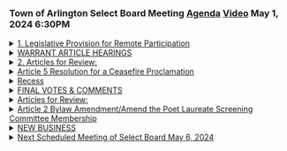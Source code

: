 ### Town of Arlington Select Board Meeting [Agenda](https://arlington.novusagenda.com/agendapublic/MeetingView.aspx?MeetingID=2054&MinutesMeetingID=-1&doctype=Agenda) [Video](https://www.youtube.com/watch?v=CuNegucLVu8) May 1, 2024 6:30PM

<details>
<summary><a href="https://arlington.novusagenda.com/agendapublic/CoverSheet.aspx?ItemID=17972&MeetingID=2054"</a>1. Legislative Provision for Remote Participation</summary> 
<details>
<summary>&nbsp;&nbsp;&nbsp;&nbsp;&nbsp;	 Stephen DeCourcey - 286</summary>
<blockquote>&nbsp;&nbsp;&nbsp;&nbsp;&nbsp;Good evening, I'm calling to order this meeting of the Arlington Select Board on May 1st, 2024. I'm Select Board Chair Steve DeCoursey. Tonight's meeting is being conducted in a hybrid format, consistent with provisions in state law for remote participation in public meetings. Before we begin, please note the following. This meeting is being conducted in the Select Board Chambers and over Zoom. It is being recorded and simultaneously broadcast on ACMI. People wishing to join the meeting by Zoom may find information on how to do so on the town's website. People participating either in person or by Zoom are reminded that you may be visible to others and that if you wish to participate, we ask you to provide your full name and place of residence in the interest of developing a record of the meeting. Both Zoom participants and persons watching on ACMI can follow the posted agenda materials found on the town's website, specifically the Select Board Agendas and Minutes page. If technical difficulties sever the remote connection to one or more participants and efforts to reconnect within a reasonable period of time fail, the in-person meeting will continue at the discretion of the chair, provided that a quorum of the board is physically present. Zoom participants are encouraged to retain the phone number provided in their confirmation email for a backup audio connected to the meeting. There will be opportunities for public comment related to Article 5. And so if you're attending by Zoom and you wanna participate, please raise your hand when we start that session. And I will try to alternate, recognizing there's a lot of people here that wish to be heard that are here in person.</blockquote>

</details>
</details>
<details>
<summary>WARRANT ARTICLE HEARINGS</summary> </details>
<details>
<summary><a href="https://arlington.novusagenda.com/agendapublic/CoverSheet.aspx?ItemID=17948&MeetingID=2054"</a>2. Articles for Review:</summary> </details>
<details>
<summary><a href="Article 5 Resolution for a Ceasefire Proclamation"</a>Article 5 Resolution for a Ceasefire Proclamation</summary> 
<details>
<summary>&nbsp;&nbsp;&nbsp;&nbsp;&nbsp;	 Stephen DeCourcey - 193</summary>
<blockquote>&nbsp;&nbsp;&nbsp;&nbsp;&nbsp;So with that, I will move on to warn article hearings, articles for review, and this is the continued hearing for Article 5, resolution for a ceasefire proclamation. And again, just to let people know, we heard from a number of people at the last meeting, we received a number of emails that everything received through noon today has been posted to our agenda page. What we receive after that through the meeting we will post tomorrow. We have a time limit here because of town meeting and we share the Zoom. So I talked to Mr. Salamone before the meeting. What my intention is to do is it's 6.35 now, we will go at least to 7.15, but we will not go past 7.30 for public comment. We will then have a period of time for the board to discuss the article. So with that, with the continued hearing, Simon, is it Simon Prock? Yep, you're first. And just to remind people, it's a three minute limit on the presentation. Once you go hit three minutes or shortly after, I will ask you to wrap up. The floor is yours. Thank you.</blockquote>

</details>

<details>
<summary>&nbsp;&nbsp;&nbsp;&nbsp;&nbsp;	 Simon Prock - 459</summary>
<blockquote>&nbsp;&nbsp;&nbsp;&nbsp;&nbsp;Hello, my name is Simon Prock. I've been a resident of Arlington for the past nine years. I am here to express my opposition to the warrant article. I've participated in all the HRC sessions as well as the prior select board. I understand that you might be holding great weight in your decision today, but I wanted to address some of the arguments that have been made. One of the things that you heard is around the fact that this proclamation could be a unifying agenda for our town. But so far, it's been extremely divisive. People speaking passionately on both sides of the aisle, nobody really hearing each other or changing their minds about this whatsoever. The one thing that has come up from any group that's been participating is that there's been a rise and increase in hate crimes in Arlington. And it's unfortunate we've had the time and resources dedicated to discuss a conflict 4,000 miles away, but we haven't shared those same resources in fighting hate right here in Arlington, regardless of whether it's antisemitism or Islamophobia. Others have argued that this is still relevant to Arlington because $700,000 of our tax money goes to Israel. As a select board that reviews our budget, I'm sure you know that Arlington doesn't send tax money to Israel or any foreign country. It's probably they're talking about the federal government. The federal government does send money to Israel as well as dozens of other countries, many of whom receive a lot more than Israel. For instance, Ukraine, $150 billion to date. The U.S. is the largest exporter of weapons in the world, 45% of all weapons sales, over 100 different countries. My point is, is if the litmus test that you guys will have hearings and proclamations about conflicts that involve U.S. money or weapons, we're gonna be here for a very, very long time. I've also heard that if you don't support this, that somehow it's immoral or that you're complicit. I can't find anything farther from the truth. I don't relish in any civilian casualties. I seek peace to any conflict. But your job is here in Arlington to promote an agenda that helps us all residents. And that's an anti-hate agenda. And we met with the AHRC as the Jewish community back in November and proposed concrete steps to battle hate in our schools, to work with our police and in our communities. And I think that that is much more meaningful than a proclamation that objectively will not change this conflict in any shape or form. People who disagree can contact their congressional representatives in Washington who actually decide these matters. And I hope that you make the right decision. Thank you.</blockquote>

</details>

<details>
<summary>&nbsp;&nbsp;&nbsp;&nbsp;&nbsp;	 Anju Joglakar - 374</summary>
<blockquote>&nbsp;&nbsp;&nbsp;&nbsp;&nbsp;Next, Anju, I'm sorry if I mispronounce the name. That's okay. Happens a lot. My name is Anju Joglakar, and I've lived in Arlington for over 25 years. I'm here tonight to connect dots, if you will, between two of my very important concerns. One is that I'm gravely concerned about the climate crisis and the future of the planet. The other is that I'm also very deeply touched by the conflict between Israel and Palestine. In fact, the war in Gaza has touched many lives in Arlington, and the devastation there has been deeply upsetting to many residents of Arlington, such as myself. Moreover, residents of Arlington, with a strong emotional connection to that region, have felt unsafe and felt that they are not welcome in our community. You'll agree that humanity needs to address the climate crisis together as an existential threat to the planet. Towards that goal, many countries have a net zero action plan. For our part, you, the select board, voted in favor of a declaration of climate emergency in 2021, which was also voted favorably by the town meeting members. Our town has a net zero action plan, and as a town, we are committed to promote and encourage climate action by other governmental authorities. So I ask you, as I ask myself, where does the relentless bombing and weaponizing in Gaza fit into any of these net zero action plans? And the simple answer is, it doesn't. As bombs fall, Gaza dies. As the seas rise and the forests burn, humanity dies. And so I say, let Gaza live, and let humanity live. Please, it is your business, and it is your responsibility to connect these dots for me, as well as for all the Arlington residents. Voting in favor of the ceasefire proclamation, endorsed by the Arlington Human Rights Commission, is not about taking sides, or condemning one side over another. It is, in fact, a vote in favor of a livable future for humanity, and so I strongly urge you to call for an immediate and permanent ceasefire in Palestine and Israel. And do it because it is the right thing to do for all of us, and for humanity. Thank you for your time.</blockquote>

</details>

<details>
<summary>&nbsp;&nbsp;&nbsp;&nbsp;&nbsp;	 Stephen DeCourcey - 53</summary>
<blockquote>&nbsp;&nbsp;&nbsp;&nbsp;&nbsp;David Pearson was next on the list. There's one more name after Mr. Pearson. Is David Pearson here tonight? Okay, all right. Excuse me. All right, so we'll, okay, and there was one person on Zoom, Arfi Janta? Okay. I see him, yeah. Okay. Hi, can you see me? Can you hear me?</blockquote>

</details>

<details>
<summary>&nbsp;&nbsp;&nbsp;&nbsp;&nbsp;	 Arfi Janta - 492</summary>
<blockquote>&nbsp;&nbsp;&nbsp;&nbsp;&nbsp;Yes, we can. Yes, so thanks for the time. I want to speak in favor of the ceasefire resolution. I could not see anything wrong for demanding it. It's nothing but pro-humanity to demand for a cease of genocide, to stop killing innocent civilians in both sides. Israel and its forces shall immediately stop its violent act towards harming and starving Palestinians, and Hamas shall stop targeting unarmed Israelis. Israel to release Palestinian hostages or detainees in its prisons, and Hamas to release Israeli hostages. These are steps towards reconciliation and sustainable, long-lasting peace for generations to come. This resolution is nothing but to support peace in the Middle East and Arlington, comprised of people coming from all around the world, and we want to also support diversity of thoughts here. I just cannot see how long-lasting peace can be achieved without the presence of justice and two or multiple group of people working together and support a ceasefire. Let me remind you of what happened since October 7. 1,200 Israelis killed by Hamas. At least 34,000 Palestinians are killed by Israels, with at least 70% of them are women and children in the name of self-defense. Starvation is prevalent, and people are at the brink of man-made famine. Children died of extreme malnutrition, and can you imagine children screaming because of hunger, and at some point, they even stop crying, not because the hunger doesn't hurt anymore, but because they do not have the slightest energy to cry their heart out because the extreme pain of hunger. And I'm, as a mother, and my heart just cannot stop shattering every day knowing this ongoing atrocity keeps happening with unforeseeable end. And we Americans are complicit. We sponsored this. Look, I condemn the October 7 attack by Hamas. Equally, I condemn the ongoing massacres of Palestinians by Israelis that has been going on for more than 200 days. So at what point should we say enough is enough? And I think it will be another historic legacy of Arlingtonians with its support to humanity. We have supported a lot of humanitarian causes before, and this one is just no different. I remember someone asked, why would we care about this specific war? Why not Sudan, Congo, Yemen, Ukraine, et cetera? I support ceasefire of all wars. I support the cease of harms towards civilians in all of this jurisdiction. But the current atrocities in Gaza is particularly important because our country is complicit by sending weapons, offensive weapon, and military aid to enable these ongoing massacres in gross violation of international law. I echo what someone said earlier. We need to do what is right. And I think it is the right thing to do, to call for a ceasefire, even if it only change a slightest thing. Excuse me, just over three minutes, so if you could wrap up, please. I'm done with it. Okay. Yeah, I'm all set. Thank you.</blockquote>

</details>

<details>
<summary>&nbsp;&nbsp;&nbsp;&nbsp;&nbsp;	 Haithma Bakir - 483</summary>
<blockquote>&nbsp;&nbsp;&nbsp;&nbsp;&nbsp;Thank you very much. Okay, so now we'll come back to the line here. Next person. Hello. My name is Haitham Bakir. My father is Palestinian and grew up in a refugee camp near Ramallah in the West Bank. My grandparents were made refugees during the Nakba from two small towns near Jaffa that no longer exist. My mother's from Vermont and I've been living in Arlington for five years now. I love this town. My brother and I were born in Jerusalem. Despite being born in the land of our father and ancestors going back centuries, we were denied residence by the Israeli authorities that control every single aspect of Palestinian lives and governance. The last seven months have been the most painful of my life, seeing my family in Ramallah even in even more danger than usual, wondering if it's safe to wear my keffiyeh, wondering if it's even safe to talk about being Palestinian. I'm glad to say that both within Arlington and my wider community, I have found empathy, support, and hope. While that comforts me, it does nothing to help those who are murdered daily, not just in the last 207 days, but for the last 76 years. My anguish is nothing compared to the fear and suffering of those still living in Palestine, and especially Gaza, at the hands of the Israeli government and the settlers. Being Palestinian means that despite decades of occupation, apartheid, collective punishment, and dehumanization, we still dream of a future where all of us, no matter whether we are Palestinian or Israeli, Jewish, Christian, or Muslim, live together in peace with equal rights and self-determination for all. Why does this matter to Arlington? Israel has been murdering innocent Palestinians with our weapons, with our funding, and our blessing. It's our tax dollars funding the massacre of 35,000-plus innocents in Gaza. By the time this is debated and voted on, and it's already been almost unanimously endorsed by the AHRC, several hundred more people will have died. From Arlington alone, an estimated $700,000 goes to support Israel's military annually. As my friend said, that's not directly coming from Arlington, but that's the amount that we can extrapolate. For Massachusetts, it's around $130 million, which could fund 45,000 children to receive free or low-cost healthcare for a year. Despite all the polls, protests, letters, and speeches showing that the majority demand a ceasefire across the political spectrum, our government is still providing the bombs that rain on Gaza and the political and economic protection to continue this genocide. We desperately need our elected representatives at all levels to amplify our voices to our congressional delegation and President Biden to stop this. Do we want to be complicit in this? I certainly hope that the answer would be no, and voting for a ceasefire is voting for life, peace, and equality for all. Thank you.</blockquote>

</details>

<details>
<summary>&nbsp;&nbsp;&nbsp;&nbsp;&nbsp;	 Walter Johnson - 672</summary>
<blockquote>&nbsp;&nbsp;&nbsp;&nbsp;&nbsp;Thank you. Good evening. My name is Walter Johnson. I have lived in Arlington for 11 years. I understand from the hearings of the AHRC that the question of jurisdiction is a point of uncertainty in the conversations surrounding this resolution, and so I want to begin by addressing that. It is fair to ask whether or not the town of Arlington has standing to pass resolutions concerning events that are happening thousands of miles away. I want simply to begin by invoking the International Court of Justice's finding of January the 26th, which found that there was substantive, if not finally dispositive evidence that Israel's action in Gaza constituted a genocide, and ordered Israel to take immediate action to ameliorate the threat of mass starvation. No such action has occurred. While the findings of the International Court of Justice are legally binding under international law, there are few mechanisms capable of enforcing them, either generally or in the present case. They rely upon people and public opinion to achieve their purpose. They are, that is to say, all of our concern if we believe that there should be such a thing as international law and human rights. It is on these grounds that I urge you to bring Arlington into alignment with emerging direction of international law by calling for an immediate ceasefire in Gaza and the return of the Israeli hostages held there. Apart from the use of mass starvation as a weapon of war, which has been widely condemned throughout the world, apart from the deliberate destruction of universities and hospitals, apart from the deliberate planning among prominent members of the governing coalition in Israel for the post-war redevelopment of Gaza as a beach resort for Israelis, I want to draw your attention to a story that was recently reported in 972, an online journal founded by four justice-minded Israelis. According to 972, in the first months of the war, the IDF began using a tracking program codenamed Where's Daddy to track the movement of those who have been identified as low-level Hamas militants. The name of the program is presumably meant to be funny, for what the program does is follow the militants through their day and then provide an alert when they return home at night so that they can be targeted in their homes. Along with the employment of the program, the IDF has revised the laws of engagement to define the deliberate killing of 15 or even 20 noncombatants, women, the elderly, children, as allowable and proportionate collateral killing in the case of the lowest-level fighters. Up to and over 100 civilian deaths is deemed an acceptable toll in the case of the targeting of higher-up fighters. It is, put simply, a great deal cheaper to use a 2,000-pound unguided bomb to target an entire family than it is to employ more expensive munitions to target low-level operatives. In closing, I want to quote the words of Ben Arad, an 18-year-old conscientious objector facing a prison term in Israel for failing to report for enlistment in the IDF. Arad stated that he was willing to go to jail rather than being forced to participate in what he termed, and I quote, an unprecedented murder campaign, not only against Hamas, but against the entire Palestinian people. The killing of civilians in Gaza, he continued. Excuse me, Mr. Johnson, you're at about three and a half minutes, if you could just wrap up, please. I got it. I have this much. Okay. The hunger, the disease, the destruction of property, in addition to the settlers' crimes in the occupied territories, they all add fuel to the flame of hatred and terror. Fighting will not bring back the hostages. It will not resurrect the dead. It will not liberate the Gazans from Hamas control, and it will not bring peace. I urge you to follow the example of this courageous young man and commit our town to support of ceasefire and the return of the hostages. Thank you.</blockquote>

</details>

<details>
<summary>&nbsp;&nbsp;&nbsp;&nbsp;&nbsp;	 Mark Rosenthal - 549</summary>
<blockquote>&nbsp;&nbsp;&nbsp;&nbsp;&nbsp;Take, Mr. Rosenthal, and then we're going to go to Zoom for the next, we'll go for the next two. Good evening. I'm Mark Rosenthal, Precinct 14. I've lived here since the mid-'80s. Like everyone else here, my heart goes out to all the innocent people on both sides of the Middle East conflict, but that doesn't mean that I approve the HRC's proclamation. Remember that Hamas people phoned their mothers to brag about how many Jews they murdered. They were so proud that they posted videos. Hamas members put a baby in an oven and roasted it to death because it was Jewish. They shot women in the head while gang-raping them and then continued raping their corpses. And Hamas has publicly declared their intent to repeat October 7th over and over and over again. It is absurd to think that Hamas would release the hostages or adhere to a permanent ceasefire just because Arlington tells them to. One has to wonder why the HRC thinks town meetings should weigh in on a war 5,500 miles away, but say nothing about the war on Jewish Americans here at home. In Los Angeles, a Jewish man holding a sign supporting Israel was knocked to the ground and killed by a Palestinian. Has the HRC commented on that? A Jewish Yale student, a student at Yale, was stabbed in the eye with a flagpole by a pro-Palestinian. This calls to mind the famous photograph of a black attorney in Boston being attacked by a flagpole-wielding racist. I have no doubt if the HRC had existed during the school busing protests, they'd have condemned that attack. But when the victim is Jewish and it's 2024, the HRC is dead silent. Not long ago, pro-Palestinians put up a website for the purpose of doxing every Jewish institution in eastern Massachusetts. Did the HRC comment on that? When Congress held hearings in December, an MIT student testified that 70% of Jewish students at MIT are terrified of acknowledging that they're Jewish. She spoke of a Jewish student who was doxed and received countless death threats. He hadn't left his dorm room in weeks. Did the HRC find that worth commenting on? Right here in Arlington, hostage posters have been torn down. Excuse me one second, Mr. Rosen. Could we just have quiet when we have the speakers talking? If there's people talking in the background, we can't hear it and it's hard for the public to hear who are watching. So I appreciate, as we have the speaker, if people could be quiet in the remainder of the room. Thank you. Sorry about that. I'm almost done. Okay. Okay. So right here in Arlington, hostage posters have been torn down. Jewish Arlington school children are being bullied so much that they feel they have to hide their Jewish identities. Has the HRC asked town meeting to approve a proclamation condemning that? Many Jewish Americans I know feel that the US in 2024 is looking uncomfortably like Berlin in 1938. Rather than proposing a proclamation that Hamas is sure to ignore, the HRC would serve Arlington residents far better by addressing the anti-Semitism that is happening right here in our own backyard. I urge the select board to vote no action on this article.</blockquote>

</details>

<details>
<summary>&nbsp;&nbsp;&nbsp;&nbsp;&nbsp;	 Stephen DeCourcey - 55</summary>
<blockquote>&nbsp;&nbsp;&nbsp;&nbsp;&nbsp;Thank you, Mr. Rosenthal. Thank you. Okay. So we'll now turn to Zoom, and then we'll return to the. Sorry. Good evening. Oh, good evening. I'm sorry. Was I called on? Yeah. Yeah. I'm sorry. I didn't have your name. So if you could just introduce yourself, and I'll stop the clock once you begin.</blockquote>

</details>

<details>
<summary>&nbsp;&nbsp;&nbsp;&nbsp;&nbsp;	 Betsy Carlton-Geeson - 294</summary>
<blockquote>&nbsp;&nbsp;&nbsp;&nbsp;&nbsp;Sure. So good evening. Thank you for allowing me to speak. My name is Betsy Carlton-Geeson. I live in Precinct 9, and I am speaking today as a proud Arlington resident, a parent, a former HRC commissioner, a multi-term town meeting member, an active member of First Parish Unitarian Universalist Church, and most importantly, as a human being. Our town has a history of speaking out against injustice, both local and distant, and in taking action against injustice when possible. Now is one of the times when we can and should speak and act specifically against the atrocities happening in Gaza. Gaza's foundational infrastructure has been destroyed, creating a multi-facet humanitarian crisis. According to the World Food Program, 1.1 million residents are facing, quote, catastrophic levels of hunger, with acute malnutrition in 16 to 25% of children in northern Gaza aged 6 to 59 months. In March, the World Bank reported that 62% of housing has been damaged or destroyed, and UNRWA states that 75% of the population has been displaced. The healthcare system has been decimated, with only 11 of Gaza's 36 hospitals even partially functioning. Paired with the absence of clean water, diarrheal and skin diseases and hepatitis are spreading quickly. These issues intersect and worsen by the day. That is why I am asking the Select Board to join several Massachusetts municipalities and people of conscience across the globe in calling for a ceasefire. Calling for a ceasefire speaks to our federal and state governments to let them know what their constituents want them to do, and it continues Arlington's history of speaking out against injustice. Please vote yes for Warrant Article 5, Arlington's resolution for a ceasefire proclamation, to end the atrocities in Gaza and release the hostages. Thank you.</blockquote>

</details>

<details>
<summary>&nbsp;&nbsp;&nbsp;&nbsp;&nbsp;	 Stephen DeCourcey - 47</summary>
<blockquote>&nbsp;&nbsp;&nbsp;&nbsp;&nbsp;Thank you. Before we call on the next person, the next person in line, if you'd like to come up and sit, we'll do the Zoom call, but. Sure. Good evening. Yeah, if you could introduce yourself, and once you start talking, we will start the clock.</blockquote>

</details>

<details>
<summary>&nbsp;&nbsp;&nbsp;&nbsp;&nbsp;	 Altaf Saadi - 509</summary>
<blockquote>&nbsp;&nbsp;&nbsp;&nbsp;&nbsp;OK, great. So I'm Altaf Saadi. I apologize I'm sick, so my voice sounds a little hoarse. I'm an Arlington resident. I'm a physician, a Muslim American and a mother. And I wanted to share my perspective today and why the Select Board should vote in favor of the ceasefire resolution. So I'll start with saying that I'm a crier. I cry easily for my patients when I'm happy and when I'm sad. So much so that early on, my preschooler quickly learned to ask, Mama, are those tears happy or sad tears? On October 7th, I cried a lot for the innocent Israeli lives lost, and I've been crying every day since as the death toll in Gaza mounts. Israel has dropped more than 75,000 tons of explosives on the Gaza Strip. As comparison, the nuclear bombs dropped by the US on Hiroshima and Nagasaki in Japan was estimated at about 15,000 tons of explosives. We're talking about five nuclear bombs and counting because the violence has not yet stopped. I have tried to explain to my daughter why Mama burst into tears out of the blue while driving her to daycare, randomly after dinner, or while watching her walk on the balance beam in gymnastics class. I'm not sure how or what to tell her. How do I put into words that Gaza has more children amputees than any time in history, and how I was imagining my own daughter with amputated legs and arms? How do I put into words that I was thinking about the children in Gaza eating grass when I was throwing away her leftovers into our compost bin? She now asks when she sees me crying, Mama, are you crying because of people hurting in Palestine? Three months ago, I solicited donations for seizure medications to send to Gaza because a colleague there had shared that both adults and children were dying from easily preventable seizures. I have similarly solicited and distributed donations of medications to Ukraine, to the US-Mexico border. My life's mission has been linked to preserving the sanctity of life, wherever it may be. This box of seizure medications is still sitting in our garage in Arlington because my contacts at the Red Cross, the UN, and other human rights NGOs have all said they cannot get the medications into Gaza safely. The ceasefire resolution is an opportunity for us to be the adults that not only our children need, but also that the children of Gaza desperately need. To reject the logic of collective guilt and punishment. To absolve the children of Gaza from crimes they didn't commit. To say that our tax dollars should not be spent in a way that enables daily atrocities and to affirm peace. As of today, the cities of Boston, Cambridge, Somerville, and Medford have all passed ceasefire resolutions. For our children and for the children of Gaza, the city of Arlington should join our neighbors, be on the right side of history, and pass the ceasefire resolution. Thank you so much.</blockquote>

</details>

<details>
<summary>&nbsp;&nbsp;&nbsp;&nbsp;&nbsp;	 Stephen DeCourcey - 38</summary>
<blockquote>&nbsp;&nbsp;&nbsp;&nbsp;&nbsp;Thank you. I hope you feel better. I hope you're feeling better. OK. Thank you for making this hybrid so that I could join. Sure. OK, we're going to return to the chambers now. Next speaker is here.</blockquote>

</details>

<details>
<summary>&nbsp;&nbsp;&nbsp;&nbsp;&nbsp;	 Maile Bloom - 418</summary>
<blockquote>&nbsp;&nbsp;&nbsp;&nbsp;&nbsp;Hello, my name is Maile Bloom, and I live at 30 Mill Street in Arlington. I'm speaking today to request that the select board vote in favor of a proclamation calling for an immediate and permanent ceasefire in Gaza. As a resident of Arlington, I deeply believe that Arlington should be a town where our neighbors who are being most impacted by the ongoing genocide feel protected and supported by our community in the face of the atrocious violence we are continuing to witness every day in Gaza. We have a responsibility as humans to all the individuals and families who are continuing to suffer unending attacks on their lives and their futures. My heart goes out to all those who are continuing to live under these conditions and to our neighbors who have loved ones in Gaza. I ask that you think of these families today as you make your vote. Like so many residents of Arlington, my mental health has been affected by knowing that my government is actively funding this violence. There have been days on end where my stomach was so tight and knotted that I had difficulty eating. I know to be human is to pay attention to the violence that we are inextricably connected to, all of us. And I ask that you hold this truth with me while making your vote tonight. All human lives are worthy of protection, and I ask you to please do what you can to end this ongoing genocide. We are looking to you as leaders of our community in positions of power to do the right thing, and please use your power to protect human life and prevent more people from being killed. As a local journalist, I've been saddened by the silence of our state and country in the face of this heavy and terrible violence, this genocide that our tax dollars are supporting. And I have also felt hope at watching our community come together to call to an end to all this killing. It is important that we recognize that other cities and towns around us have passed or are in the process of passing ceasefire resolutions. We are walking into an opportunity for Massachusetts to rise, to come together, to say that we value human life and are doing everything that we can to end this violence. Please be a part of this change with us. Please, for the people of Gaza and Arlington, please keep us in mind. Thank you.</blockquote>

</details>

<details>
<summary>&nbsp;&nbsp;&nbsp;&nbsp;&nbsp;	 Stephen DeCourcey - 35</summary>
<blockquote>&nbsp;&nbsp;&nbsp;&nbsp;&nbsp;Next speaker. And before he begins, I just want to, we've heard a couple phones go off as the meeting's gone on, so if you have an opportunity to silence your phone, we'd appreciate it.</blockquote>

</details>

<details>
<summary>&nbsp;&nbsp;&nbsp;&nbsp;&nbsp;	 Avi Bukit - 542</summary>
<blockquote>&nbsp;&nbsp;&nbsp;&nbsp;&nbsp;Hi. My name is Avi Bukit. I'm the rabbi and director of Center for Jewish Life in Arlington. I moved to Arlington in 2012 together with my wife to open the Center for Jewish Life. We started off in a storefront. And the first piece of mail that I received at the Center for Jewish Life in 2012, inside was a swastika. Around seven years later, in 2019, my home, the rabbi's home, with my children sleeping in it was attacked by an arsonist, not once but twice in a matter of a week. When the FBI got a hold of this man's computer, on the hard drive of his computer was found the elders of Zion, was found documents that were perpetuating old anti-Semitic tropes that connected Jews in America, Jews in Israel as running the world. The reason why I'm bringing this all up is that while we're talking about what's going on 10,000 miles away, and it's very important to be cognizant of what's going on 10,000 miles away, I just want to bring us back to the local issue, which I believe I'm in front of local officials here, which is that Arlington, there's hate, there's divisiveness, there are many issues going on, not just against Jews, but against Muslims, against all types of minorities and people who are suffering. And therefore, my question to you that I put before you today is, is what is passing this motion of a ceasefire, is it going to bring people together or continue to divide them? And despite what we're saying, or what many people here are saying in the background, this is not a unifying proclamation. This will not unify the town. This will actually bring more division and more hate in the town, and it's already been witnessed by many students that go to the high schools here and to the middle schools. And therefore, I turn to you and say, do not make this mistake. Do not bring this as a stain upon the town of Arlington. Just because other towns have done it, doesn't mean it's the right thing. And therefore, and on top of that, if you just turn on the news, and I'm sure all of you have turned on the news across campuses, across the United States, just last week as Jewish students were going to a Seder to celebrate the holiday of Passover, they were told by a like-minded crowd of pro-ceasefire, pro-Gaza crowd, go back to Poland. Jews, go back to Poland. So to divide this thing that it's not about Jews, it's about Israel, that's absolutely wrong. From the very beginning, I was in Arlington three years ago going down Mass Ave, a guy goes down the street, and excuse my language, he pulls down the window and says, fuck you, you Zionist pig. Why? I was wearing a kippah. There is no distinction between Zionism and Judaism. And that is an important thing to note. And therefore, I ask of all of you, not to pass this motion. Do not bring this stain upon the town of Arlington. And the Jewish community will thank you for it. I'm Yisrael Chai. May the Jewish people forever live on and on.</blockquote>

</details>

<details>
<summary>&nbsp;&nbsp;&nbsp;&nbsp;&nbsp;	 Stephen DeCourcey - 53</summary>
<blockquote>&nbsp;&nbsp;&nbsp;&nbsp;&nbsp;Next speaker. Again, before the speaker starts, we have people who are presenting to us for three minutes. You may disagree or agree with what they're saying, but please let them finish the three minutes without any verbal comment while they're speaking. Just ask for everybody who presents to us tonight. Next speaker.</blockquote>

</details>

<details>
<summary>&nbsp;&nbsp;&nbsp;&nbsp;&nbsp;	 Yelena Emmer - 553</summary>
<blockquote>&nbsp;&nbsp;&nbsp;&nbsp;&nbsp;My name is Yelena Emmer, and I would like to thank the Select Board for listening to me speak. I'm here to speak in opposition to the proposed resolution for a ceasefire. I live in East Arlington with my husband and three children. Resolutions on international issues have no place in municipal government. I am disappointed that the Human Rights Commission has already taken a position on this resolution. As their co-chair noted at last week's hearing, the largest category of hate incidents the commission received were instances of anti-Semitism. An unintended consequence of the commission's position on the resolution will make it less likely that victims of anti-Semitism will report instances to the commission going forward. The commission's position on the resolution appears prominently on their website. Some victims of anti-Semitism will naturally feel that the commission is not hospitable to their views. You are town leaders with oversight over the entire town government, including the police. A no vote will send a clear message to victims of hate crime that their views on international issues will have no bearing on how the town responds to hate crimes, all hate crimes, not just against Jews, against Muslims, against many, many marginalized communities. With a no vote on this resolution, you can make clear that your business before the town has no relationship to your views on international issues. I am a Russian and Ukrainian immigrant. I strongly oppose Putin's war in Ukraine. Some in my community do not share my view. Or they disagree on the path to what de-escalation of that conflict looks like. I do not believe, however, that the town should take a position on the Russian-Ukraine war either. Despite my disagreements with immigrants or Americans who support Putin directly or indirectly, it is inappropriate for the select board to condemn these views. As others have noted, the select board has not taken a stand on the war in Ukraine or other international conflicts besides the Hamas and Israel war. Of course, a Ukraine resolution, excuse me, is not before the board today at least. This resolution is especially painful to me. I have a special relationship with Israel, as most Jews do. My aunt and cousins have lived in Israel for decades, fleeing. anti-Semitism in post-Soviet Russia. I know many people who have recently fled to Israel in response to Putin's war in Ukraine, both Russians and Ukrainians. Many of them proudly joined protests against Netanyahu's government. They joined millions of Israelis who live peacefully among Arabs and Christian neighbors, LGBTQ people, women with access to reproductive rights, marginalized communities that are systematically silenced under Hamas to thrive in Israel. I'm wrapping up. OK, thank you. Make no mistake, a ceasefire is not the path to advance Palestinian rights. The only chance for enduring and just peace between Israel and Palestine is to remove Hamas. Hamas does not seek peace. If they did, they wouldn't have broken the last ceasefire in November. They seek genocide through the elimination of the Jewish people in the region. A ceasefire would prevent Israel from defending itself. A ceasefire threatens not just my family's safety, it threatens the hard-won political freedoms of many marginalized communities there as well. If you could. Yep, thank you for letting us speak. Thank you very much.</blockquote>

</details>

<details>
<summary>&nbsp;&nbsp;&nbsp;&nbsp;&nbsp;	 Stephen DeCourcey - 199</summary>
<blockquote>&nbsp;&nbsp;&nbsp;&nbsp;&nbsp;OK, so we're now going to return. We did three in person. We're going to return to the Zoom. Just so I know, and the board knows, Ms. Maher, how many people are in Zoom waiting? There are 15 hands right now. I'm sorry, 15? 15. 15, OK. So what we're going to do is we're going to go three and three the rest of, it's 7.15 now. I said we'll at least go to 7.15. We will go beyond that. But it's 7.14 now. We will go to 7.30 on public comment. It's three minutes, and we have a lot going here right now. I don't know if there's a. I don't know if there's a. Does somebody else have a computer on that is picking up the audio? It's clean. OK, OK, all right. Yeah, so you have three minutes. We have 15 minutes left in total. We'll try to get through as many speakers as we can. Ms. Maher, if we have the next person, we're going to be promoted. Just unmute your mic when you're ready to speak. You can start. Is the camera on? Good evening. Camera isn't on, but we can hear you.</blockquote>

</details>

<details>
<summary>&nbsp;&nbsp;&nbsp;&nbsp;&nbsp;	 Ken ? - 398</summary>
<blockquote>&nbsp;&nbsp;&nbsp;&nbsp;&nbsp;Hello. Hello, can you hear me now? Yes. OK, hi, my name is Ken. And I'm an older person, but I'm a resident here in Arlington for 18 years. I'm in support of the permanent ceasefire. It's not asking for much. Actually, much more is needed. We need an end to the 77 years of Zionist land theft, ethnic cleansing, genocide, and terror. We need ultimately a single state where all ethnicities can live peacefully on that tortured land. Right now, the ongoing destruction of Palestine is, as we all know, overtly genocidal. I'm going to just focus on one dimension in the operation of the ideology. Now, what we're seeing is constant conflation of anti-Zionism with anti-Semitism, the notion that there is an upsurge in anti-Semitism. This is a major weapon of Zionist ideology. And we hear some people saying that they feel threatened or unsafe. In fact, the feeling of being unsafe is not the same as being actually unsafe or physically threatened. So what we're actually hearing from these people is the threat to their beliefs, in this case, the belief in Zionism. Such experience is actually a combination of political belief and actual psychological experience, a reaction to one's belief system with identity baked in for many, many years. So people like us, when we're severely critical, we get accused of being threatening. So please, I'm asking you, do not be taken in by these claims of anti-Semitism. Real anti-Semitism in this country, the old variety, is, in fact, no longer substantial, although there are incidents here and there. It exists mainly on the far right. There's no real upsurge in anti-Semitism, which is a nonstop claim by the Anti-Defamation League, the ADL. Actual anti-Semitism, where it does exist, and yeah, there are scattered incidents, hails in comparison with other major hatreds and racisms, including anti-Black, anti-brown, anti-Muslim, anti-Asian, anti-LGBTQ, and so forth. But the ADL would have us believe that anti-Semitism is the very worst of all the hatreds by far, and this is all echoed by the mainstream media nonstop, all part of the ideological machinery of anti-Palestinianism, and it can work here in Ireland. So I'm giving you this critical perspective, and I hope you will consider it. I'll stop here. My certainly hope is you can, you know, at least support a permanent ceasefire. Thank you again. Thanks very much.</blockquote>

</details>

<details>
<summary>&nbsp;&nbsp;&nbsp;&nbsp;&nbsp;	 Stephen DeCourcey - 31</summary>
<blockquote>&nbsp;&nbsp;&nbsp;&nbsp;&nbsp;Thank you. Take the next speaker from Zoom. Hello. Can you see me and hear me? Yes, we can. If you could just introduce yourself, and then we'll start the clock.</blockquote>

</details>

<details>
<summary>&nbsp;&nbsp;&nbsp;&nbsp;&nbsp;	 Jennifer Mansfield - 498</summary>
<blockquote>&nbsp;&nbsp;&nbsp;&nbsp;&nbsp;All right. Thank you so much. I'm pulling up my little speech. Thank you to the Select Board. My name is Jennifer Mansfield. I've been a resident of Arlington for the past 14 years. I am a part of a far-reaching Jewish American family, and I'm also a precinct nine town meeting member. I'm speaking in support of Warrant Article No. 5, and I urge the Select Board to support this resolution. I'm also speaking on behalf of several Arlington Jewish Israeli families who also support the spirit of this resolution. When my third grader told me he thought he recognized the flag of Portugal being waved in Arlington Center earlier this week, it opened up an opportunity. Sorry, he's watching. He had already heard bits and pieces about the Israeli government's war with Hamas, especially as it has affected close families and extended family. This time, I talked with him about all of us within Arlington and all of us across the world who want to put humanity ahead of government and humanity ahead of a painful past. We talked about Israel and the Jews who live in Israel, including many good friends and extended relatives, and we talked about the current government in Israel, which is making intensely hurtful decisions. I explained the flag he saw was a Palestinian flag representing Palestinian people who used to live in all of current Israel and whose current government is also making intensely hurtful decisions. I emphasized repeatedly, the government is not the people. The people are not the government. We don't hate people from other countries because of their leadership, and we hope others don't hate Americans when our leadership fails us. When our tax money supports Israel's military assault on civilians in Gaza, it is relevant to us as a town. When we have family, friends, and fellow humans affected by the aggressions in Israel and Palestinian territories, it is relevant to us as a town. When our children are absorbing the news and rightfully expecting their adults to frame it for them, it is relevant to us as a town. Besides being a resident and parent, I am also an early childhood educator in town, and even the four and five-year-olds in my class know that hurting someone who has hurt you only makes the problem bigger. It doesn't make it go away. It never solves the problem. Standing the flames or ignoring the flames doesn't make it go away. Standing up in the name of humanity is always the right thing. I hope that the Select Board honors the tenet of this golden rule and votes in support of this Warren article. Please support us in voting for this resolution that honors us as residents, Americans, and humans who value the dignity of life. I truly believe our children are paying close attention, and it is our duty to model for them what we value in this world. Thank you so much for your time.</blockquote>

</details>

<details>
<summary>&nbsp;&nbsp;&nbsp;&nbsp;&nbsp;	 Stephen DeCourcey - 35</summary>
<blockquote>&nbsp;&nbsp;&nbsp;&nbsp;&nbsp;Thank you. Okay, we'll take one more for Zoom, and then we'll return to the room. Good evening. Oh, if you can unmute your microphone and just introduce yourself, and then we'll start the clock.</blockquote>

</details>

<details>
<summary>&nbsp;&nbsp;&nbsp;&nbsp;&nbsp;	 Nadia ? - 228</summary>
<blockquote>&nbsp;&nbsp;&nbsp;&nbsp;&nbsp;Can you hear me now? Yes, we can. Thank you. My name is Nadia. I've been a resident of Arlington for over 10 years now, and respectfully, I ask that you do not back the resolution for a ceasefire proclamation. You have heard from many people who support this proclamation. You also heard from many people who oppose it. To me, clearly, there is no broad agreement or uniform support for this proclamation. I therefore do not believe that this proclamation faithfully represents the body of people in this town. I do hear and I listen closely to the strong voices backing this resolution. The situation in Gaza and in Israel is horrific. Speaking out and acting on the situation are fully justified. Please continue doing so. Do it as individuals. Do it as part of organized groups. But I expect and I hope that the governance of Arlington dedicates itself to town matters. A local government body can act on incidents that are related to the situation in Gaza and in Israel. But the proclamation is not acting. It is declarative. It has little impact nationally and even less internationally. But it has the local consequence, which is much bigger, of dividing the people of this town. Please do not back the resolution on a ceasefire proclamation. Thank you very much. Thank you. Next person. Thank you.</blockquote>

</details>

<details>
<summary>&nbsp;&nbsp;&nbsp;&nbsp;&nbsp;	 Erica Richmond - 246</summary>
<blockquote>&nbsp;&nbsp;&nbsp;&nbsp;&nbsp;Hi, I am Reverend Erica Richmond. I speak as a resident and a clergy member within the town of Arlington. I serve as the parish minister at First Parish Unitarian Universalist just one block from here. I'm also part of Boston's Interfaith Ceasefire Coalition, a spiritually grounded community organizing group working across difference for change. As a person of faith, I am heartened when I see our town do our part to make this world a more peaceful and just place for all people. I want to thank each of you for your service, for surely leadership is a challenging but worthwhile endeavor. I appreciate how measured this article is, how it pays attention to the rising reality of antisemitism and Islamophobia. We certainly do have a lot of local work to do. I believe that we are capable of addressing those local issues and the violence in Palestine and Israel. We can do both at the same time. As the conflict in Palestine and Israel continues, it is important that our global community speak out. This is especially true since the United States has funded and supplied Israel's militarism. Hostages need to come home and the violence against Palestinian people needs to end. While I speak as a person of faith, this is an issue that is bigger than religion. It is a concern for our common humanity. I ask you to vote in favor of Article 5, this ceasefire resolution. Thank you. Good evening.</blockquote>

</details>

<details>
<summary>&nbsp;&nbsp;&nbsp;&nbsp;&nbsp;	 Jordan Weinstein - 365</summary>
<blockquote>&nbsp;&nbsp;&nbsp;&nbsp;&nbsp;Good evening. Thank you very much. My name is Jordan Weinstein and I've lived on, I live on London Road and I have done so for 20 years. I grew up as an Orthodox, in an Orthodox Zionist household. At dinner, we often talked about the Holocaust, but more often we talked about and discussed Israel and the wonderful things it was doing in the barren desert of the Middle East. We bought Israel bonds. We planted Israel trees or trees in Israel. I attended a group called Young Judea, a Zionist youth group that prepared young Jews to travel to Israel to work and live. In fact, both of my older brothers took time off from college to work and live on a kibbutz for two years. I learned that supporting Israel was part of being a good Jew and that any criticism of Israel was a criticism of Jews as a whole and was anti-Semitic. Interestingly, during the Vietnam War, criticism of the war was considered un-American. But I'm among a growing group of tens of thousands of Jews across this country and here in Arlington who've learned to separate being Jewish from blindly supporting the state of Israel. The state of Israel has, to date, killed more than 35,000 Gaza civilians, two-thirds of them children and women, with thousands more likely to die in Israel if they pursue or die in Gaza, if Israel pursues every last Hamas fighter in Ramallah. All of this slaughter and destruction is made possible with American dollars and I believe this conflict just fans the flames of anti-Semitism. I ask all of you tonight, Mr. Hurd, Mr. Helmuth, Mr. DeCourcy, Ms. Mahon and Mr. Diggins to please have the moral courage to support the ceasefire resolution before you. Do it because it's the right thing to do. Do it despite the likelihood that you'll be unfairly condemned as anti-Semites. Do it and know that you'll have my support and the support of so many in this community who pray for the slaughter and the genocide to end. Thank you. Thank you, Mr. Weinstein. Thank you. Thank you. Thank you. Thank you. Yeah. I brought my stopwatch.</blockquote>

</details>

<details>
<summary>&nbsp;&nbsp;&nbsp;&nbsp;&nbsp;	 Sarah McKinnon - 516</summary>
<blockquote>&nbsp;&nbsp;&nbsp;&nbsp;&nbsp;My name is Sarah McKinnon. I'm a town meeting member from Precinct 20 and I'm speaking today because I want to explain how this statement isn't intended to be a one and done statement. It's part of a process. The process began when some members of the community went to speak to the AHRC and asked for a statement which AHRC has done in the past but is reevaluating whether it's effective or not. And so we developed a process. It's a new process. It's a very imperfect process. And this is not the end of the process on May 8th. We had listening sessions. It had over 100 members of the community spoke. Over 100 people wrote letters. It had challenges around Shabbat and around Ramadan and it will be improved. What came out of that was the AHRC report which I imagine you've all read. The AHRC report comes directly from the community. It has ideas. It has action. It has ways in which to directly engage with many people throughout the community whether they're Islamic or Arabic or Jewish, anyone who needs to be able to have their experience, have their pain, have their anger and also be able to be in community. One of these suggestions was this resolution. And I hope you'll consider and pause for a moment. Why did the AHRC endorse it? They didn't need to. They could have come out with this report and said we're just doing ideas and actions. And I think that what described it best for me was what one of the members of the commission said is that this can feel like we're rocking the boat between people who are really far apart and it's gonna tear us apart. But that actually this particular resolution was written out of the listening sessions to create a broad boat. It's trying to speak about human rights. It's trying to speak about human dignity. It's trying to give Arlington a place to ground ourselves and root ourselves in hopefully common values and hopefully unconditional belief in both human rights and human dignity. We don't have a secular place, a temple or a church or a mosque that's for the people. And so we have to somehow hold this between each other. The AHRC has initiated with the DEI commission the first beginning of endorsing and building this new plan, this new process. You are being invited to help hold the process. Town meeting is being invited to help hold the process and the people of Arlington can help hold the process. If we can find ways that we connect ourselves and ground ourselves, no matter what the issue is, whether it is very hyperlocal or connected to the outside world, this is a way that we can take a resolution of our commitment to something that hopefully supersedes or underlays all of our value systems. I hope you will consider this as part of the process and seriously consider the work that has gone into a longer term process than just a simple statement. Thank you.</blockquote>

</details>

<details>
<summary>&nbsp;&nbsp;&nbsp;&nbsp;&nbsp;	 Stephen DeCourcey - 79</summary>
<blockquote>&nbsp;&nbsp;&nbsp;&nbsp;&nbsp;Thank you. Okay, it is now, it's now 7.31. So we are beyond the time, the outside time that I said we would take. So unfortunately I'm gonna have to cut off the public comment period, both on Zoom and in person here. Again, because of limitations on timing, there's nothing further we can do. I am now going to turn it back to the board for comments, comments, motions, or any discussion. And I'll start with Mr. Helmuth.</blockquote>

</details>

<details>
<summary>&nbsp;&nbsp;&nbsp;&nbsp;&nbsp;	 Eric Helmuth - 674</summary>
<blockquote>&nbsp;&nbsp;&nbsp;&nbsp;&nbsp;Thank you, Mr. Chair. Thank you to all who took the time to speak with us tonight and to email us. Everyone I've heard from is speaking from the heart, is speaking for peace and safety for everybody, both abroad and here at home in Arlington. I'm gonna propose something new to my colleagues. And I ask everyone's patience as I explain why. I'm gonna move that the select board report to town meeting on this article without a recommended vote. First thing I'll say is explain what effect this would have if the board supports this motion. If the motion succeeds, it will have no effect on the ability of town meeting to vote on this resolution. The effect will simply be that the moderator can recognize a main motion on the floor of town meeting, most likely from the proponents of this article in the form of the resolution now before us. So I'll first explain why I'm making the motion, then I'll explain to my colleagues why we can do it. Before I do, I want to state unequivocally that this motion is completely unrelated to how seriously I have considered everyone's comments. And it is absolutely unrelated. to taking a position on the merits of the resolution. And in fact, my point is I don't believe the select board should take a position on the merits and should be as clear as possible in making that known to town meeting. For me, the events in Israel and Gaza since October 7th have been indescribably horrifying and heartbreaking. The anguish I have heard in these hearings from speakers from all viewpoints is real and compelling. I feel deeply for the Arlington residents whose lives are touched by these events and the consequences including feeling less safe here at home and less welcome. I hope that our process in these hearings which is available to the public in the form of email sent to the board and video of these hearings will be helpful. But select board's role on Warren articles is in my view to advise town meeting on Warren articles within its purview, things we have special knowledge and expertise about regarding town governance. It is our custom and our responsibility to recommend a vote to town meeting based on that expertise. This resolution addresses a situation of great importance but it is a question of how town meeting feels about it, not how the select board feels about it. It is up to town meeting and town meeting alone to decide whether it wants to speak on this issue and what it wants to say. Town meeting resolutions by their very nature are the voice of town meeting, not the select board. Town meeting resolutions are a request for those 252 individuals, 12 from each precinct, to say something on behalf of the meeting and behalf of the town. The five members of this body should not presume to advise 252 town meeting members about which opinion to corporately express on an issue. However important it is, that does not specifically concern town governance, town operations, town policy, based only on our personal views, whatever they may be. I think for that reason, we have been on a path in this board in the last few years that I've been on the board where we have expressed continuing doubts about any resolutions before us that are not binding, especially the ones that don't specifically address what Arlington should do as a government. And what we've been doing on these pretty consistently since I've been on the board for the most part is recommending a no action vote, saying that, hey, we're not saying this is a bad idea, we're just saying town meeting shouldn't even be discussing it. The problem with doing that is it's really hard to recommend no action without seeming to take sides on the merits of the issue, and that's my point. I don't think we should take sides on matters where we have no.</blockquote>

</details>

<details>
<summary>&nbsp;&nbsp;&nbsp;&nbsp;&nbsp;	 Stephen DeCourcey - 24</summary>
<blockquote>&nbsp;&nbsp;&nbsp;&nbsp;&nbsp;Excuse me, excuse me, excuse me. I ask everybody to be quiet in the room so that Mr. Helmuth can speak. I thank you.</blockquote>

</details>

<details>
<summary>&nbsp;&nbsp;&nbsp;&nbsp;&nbsp;	 Eric Helmuth - 39</summary>
<blockquote>&nbsp;&nbsp;&nbsp;&nbsp;&nbsp;I don't think that we should take a side on matters about which we have no specific local expertise in our role as the policy board for Arlington's government services. Town meeting will have the opportunity to consider this.</blockquote>

</details>

<details>
<summary>&nbsp;&nbsp;&nbsp;&nbsp;&nbsp;	 Stephen DeCourcey - 66</summary>
<blockquote>&nbsp;&nbsp;&nbsp;&nbsp;&nbsp;Excuse me. Okay, that's twice. We can't have this back and forth. We had our public comment period. It is now time for the board to speak. I'm sorry if you disagree, but if you could please not interrupt the speakers. I'll be brief. Excuse me, excuse me. If we can please let the board members speak at this point. We finished the public hearing point.</blockquote>

</details>

<details>
<summary>&nbsp;&nbsp;&nbsp;&nbsp;&nbsp;	 Eric Helmuth - 392</summary>
<blockquote>&nbsp;&nbsp;&nbsp;&nbsp;&nbsp;I know this is a very, it's an issue that is very important to a lot of people, but let's allow the speakers to go ahead. You know, it's important for me that town meeting understands that if the board supports my motion, this does not disempower town meeting in any way to consider this, and I think that is a good thing. I think this is town meeting's job. I think town meeting is well served when we advise them on matters that we know about specifically in our expertise. I don't think it's especially well served if five people draw from their own personal opinions about matters outside of their expertise to advise 252 people what to say as a body, especially when the community is divided. So that said, since the moderator has indicated that he does not plan to have a traditional floor debate on this article, I do hope there's value in what we have done, the work we have done in this hearing and in the communications from our town. In that town meeting, members and members of the public can watch video of these hearings. They can read the correspondent that's been posted to our site, and they can make their own decision. It's too important to me to try to put my foot on the scale. Now as to my colleagues, to my colleagues as to why we can do it, I've had conversations with town council. There's nothing in the bylaws, the Town Manager Act or state law that requires us to develop a recommended vote. It's been traditional that we do so. We have the option to submit one. We have the privilege for that recommended vote to be the main motion before the meeting if we do it. But there's actually no obstacle to putting a motion before town meeting if we do not issue a recommended vote. One example of this is when we elect the assistant moderator. There's no main motion on the floor. We don't do one. Someone does one from the floor. So there is a main motion from the floor, but it's in the absence of a recommended vote. Town council is available if my colleagues have questions on it. I've certainly talked long enough. I want to see what the rest of my colleagues think.</blockquote>

</details>

<details>
<summary>&nbsp;&nbsp;&nbsp;&nbsp;&nbsp;	 Stephen DeCourcey - 85</summary>
<blockquote>&nbsp;&nbsp;&nbsp;&nbsp;&nbsp;Okay. Thank you, Mr. Allen. And just to be clear on the motion, that the motion is to report to town meeting. Report to town meeting on this warrant article without a recommended vote. Okay. Okay. For discussion, do we have a second from? I'll second it. Okay. Thank you, Mr. Diggins. Other board members like to wish to speak? Well, I'll say. Mr. Diggins? Thank you. I'm sorry. I'm sorry. Excuse me, Mr. Weinstein. You know better. Excuse me. The board is speaking now.</blockquote>

</details>

<details>
<summary>&nbsp;&nbsp;&nbsp;&nbsp;&nbsp;	 ? - 88</summary>
<blockquote>&nbsp;&nbsp;&nbsp;&nbsp;&nbsp;Well, if it weren't for that motion, I was going to abstain, as I have been inclined to do for resolutions and proclamations. I really do think it is something that should go before town meeting without any bias from the select board. In this case, for me, I see both sides. I'm not clear which advice to give to town meeting. And rather than give them potentially bad advice, I'd rather give no advice because I feel that each of those town meeting members are as capable.</blockquote>

</details>
</details>
<details>
<summary>Recess</summary> 
<details>
<summary>&nbsp;&nbsp;&nbsp;&nbsp;&nbsp;	 Stephen DeCourcey - 47</summary>
<blockquote>&nbsp;&nbsp;&nbsp;&nbsp;&nbsp;Excuse me. Excuse me, Mr. Diggins. Excuse me. Okay. This is several times. All right. Excuse me. I'm going to call a short recess because if we can't do our business here and have the back and forth. I'm sure we're going to take a short recess.</blockquote>

</details>

<details>
<summary>&nbsp;&nbsp;&nbsp;&nbsp;&nbsp;	 Stephen DeCourcey - 243</summary>
<blockquote>&nbsp;&nbsp;&nbsp;&nbsp;&nbsp;Okay. We're on a very limited time frame here. Okay. So in light of them, excuse me, back of the room. Thank you. We're in a very limited time period here. Before we adjourned, there was a motion made by Mr. Helmuth that was seconded by Mr. Diggins. And let me just explain where we are right now and I'll turn to town council for confirmation as well. The motion was to vote to report to town meeting on the warrant article without a recommendation. Now, when we first started this process, we talked about options for the board. I just want to run through those in light of this motion because there's essentially three possibilities now, depending on the outcome of this vote. If the board moved favorable action on the resolution, the resolution would be before town meeting with the board's recommendation. If the board moves no action on it, then there is nothing before town meeting and it would require a substitute motion in order to put the resolution before. Given Mr. Helmuth's motion and I'll turn to Attorney Cunningham for confirmation, the effect of a no report is that the resolution itself from the proponent becomes the main motion before town meeting. So, it does not require a substitute motion. It is not the board's motion before town meeting. Attorney Cunningham, if there's anything you want to add to that, I just want to make sure that was correct.</blockquote>

</details>

<details>
<summary>&nbsp;&nbsp;&nbsp;&nbsp;&nbsp;	 Michael Cunningham - 36</summary>
<blockquote>&nbsp;&nbsp;&nbsp;&nbsp;&nbsp;Thank you, Mr. Chair. That is correct. It's my expectation that the moderator would recognize the proponent or somebody from the proponent's perspective and that that would be the main motion that the resolution has drafted.</blockquote>

</details>

<details>
<summary>&nbsp;&nbsp;&nbsp;&nbsp;&nbsp;	 Stephen DeCourcey - 266</summary>
<blockquote>&nbsp;&nbsp;&nbsp;&nbsp;&nbsp;Okay. So, that answers that question earlier. We will confirm that with the moderator. Okay. So, that's where it is right now. So, we've had a motion that has been seconded. Mr. Diggins was not, I don't think you were able to complete your thoughts. It's complete enough, especially given the time. Okay. All right, all right. In some points, other board members, any comments or? Okay. I'll just say very briefly in light of the time, as the chair and the board does, we truly do thank you for coming out. Please keep in mind that, and I saw it during when speakers were up here, there was very few people who didn't agree that really weren't listening and also weren't being respectful. And I hope as we move forward, move forward at a town, as a town, instead of someone who doesn't agree with us that we treat them disrespectfully, I think it's better to be respectful, try to get to know that person and try to understand what they're saying and see if they'll listen to what you're saying. So, but I'm prepared to vote. Okay. Thank you, Mrs. Mahan. And again, the special town meeting is on May 8th. We will have a report for town meeting prior to that date, depending on the outcome of this vote. So, we have the motion by Mr. Helmuth, seconded by Mr. Diggins. All in favor of a vote to report to town meeting on the warrant without a recommendation, say aye. Aye. Opposed? Okay. That is the vote on Article 5. Thank you. </blockquote>

</details>
</details>
<details>
<summary>FINAL VOTES & COMMENTS</summary> 
<details>
<summary>&nbsp;&nbsp;&nbsp;&nbsp;&nbsp;	 Stephen DeCourcey - 130</summary>
<blockquote>&nbsp;&nbsp;&nbsp;&nbsp;&nbsp;Next item on the agenda, and I may suggest to the board, we have final votes and comment. We will be hearing Article 4 next Monday. Given the time frame here, I'd entertain a motion to table the final vote on Article 2. Move to table. Second. Okay. Motion has been made by Mrs. Mahan to table, seconded by Mr. Hurd. All in favor? Aye. Opposed? New business? Ms. Maher? Attorney Cunningham? No new business. Mr. Feeney? No new business. Mr. Diggins? Nope. No business. Mrs. Mahan? No, thank you. Mr. Helmuth? No new business. Mr. Hurd? No new business. And I have no new business. Motion to adjourn. Second. Okay. Motion to adjourn made by Mr. Hurd, seconded by Mrs. Mahan. All in favor? Aye. Opposed? Thank you. </blockquote>

</details>
</details>
<details>
<summary><a href="https://arlington.novusagenda.com/agendapublic/CoverSheet.aspx?ItemID=17975&MeetingID=2054"</a>Articles for Review:</summary> </details>
<details>
<summary><a href="Article 2 Bylaw Amendment/Amend the Poet Laureate Screening Committee Membership"</a>Article 2 Bylaw Amendment/Amend the Poet Laureate Screening Committee Membership</summary> </details>
<details>
<summary><a href="https://arlington.novusagenda.com/agendapublic/CoverSheet.aspx?ItemID=17973&MeetingID=2054"</a>NEW BUSINESS</summary> </details>
<details>
<summary><a href="https://arlington.novusagenda.com/agendapublic/CoverSheet.aspx?ItemID=17974&MeetingID=2054"</a>Next Scheduled Meeting of Select Board May 6, 2024</summary> </details>
